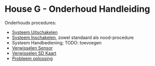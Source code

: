 # House G - Onderhoud Handleiding

Onderhouds procedures:
- [Systeem Uitschakelen](./uitschakelen.md)
- [Systeem Inschakelen](./inschakelen.md), zowel standaard als nood-procedure
- Systeem Handbediening; TODO: toevoegen
- [Verwisselen Sensor](./vervangen_sensor.md)
- [Verwisselen SD Kaart](./vervangen_sd_kaart.md)
- [Probleem oplossing](./probleemoplossing.md)
